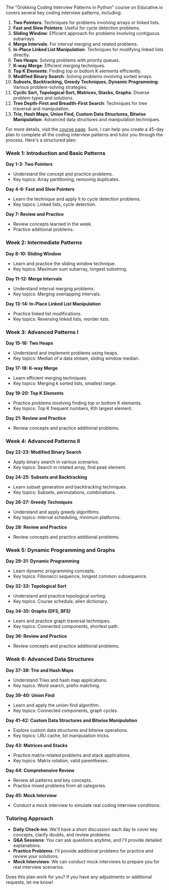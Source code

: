 The "Grokking Coding Interview Patterns in Python" course on Educative.io covers several key coding interview patterns, including:

1. **Two Pointers**: Techniques for problems involving arrays or linked lists.
2. **Fast and Slow Pointers**: Useful for cycle detection problems.
3. **Sliding Window**: Efficient approach for problems involving contiguous subarrays.
4. **Merge Intervals**: For interval merging and related problems.
5. **In-Place Linked List Manipulation**: Techniques for modifying linked lists directly.
6. **Two Heaps**: Solving problems with priority queues.
7. **K-way Merge**: Efficient merging techniques.
8. **Top K Elements**: Finding top or bottom K elements efficiently.
9. **Modified Binary Search**: Solving problems involving sorted arrays.
10. **Subsets, Backtracking, Greedy Techniques, Dynamic Programming**: Various problem-solving strategies.
11. **Cyclic Sort, Topological Sort, Matrices, Stacks, Graphs**: Diverse problem types and solutions.
12. **Tree Depth-First and Breadth-First Search**: Techniques for tree traversal and manipulation.
13. **Trie, Hash Maps, Union Find, Custom Data Structures, Bitwise Manipulation**: Advanced data structures and manipulation techniques.

For more details, visit the [course page](https://www.educative.io/courses/grokking-coding-interview-patterns-python).
Sure, I can help you create a 45-day plan to complete all the coding interview patterns and tutor you through the process. Here's a structured plan:

### Week 1: Introduction and Basic Patterns
**Day 1-3: Two Pointers**
- Understand the concept and practice problems.
- Key topics: Array partitioning, removing duplicates.

**Day 4-6: Fast and Slow Pointers**
- Learn the technique and apply it to cycle detection problems.
- Key topics: Linked lists, cycle detection.

**Day 7: Review and Practice**
- Review concepts learned in the week.
- Practice additional problems.

### Week 2: Intermediate Patterns
**Day 8-10: Sliding Window**
- Learn and practice the sliding window technique.
- Key topics: Maximum sum subarray, longest substring.

**Day 11-12: Merge Intervals**
- Understand interval merging problems.
- Key topics: Merging overlapping intervals.

**Day 13-14: In-Place Linked List Manipulation**
- Practice linked list modifications.
- Key topics: Reversing linked lists, reorder lists.

### Week 3: Advanced Patterns I
**Day 15-16: Two Heaps**
- Understand and implement problems using heaps.
- Key topics: Median of a data stream, sliding window median.

**Day 17-18: K-way Merge**
- Learn efficient merging techniques.
- Key topics: Merging k sorted lists, smallest range.

**Day 19-20: Top K Elements**
- Practice problems involving finding top or bottom K elements.
- Key topics: Top K frequent numbers, Kth largest element.

**Day 21: Review and Practice**
- Review concepts and practice additional problems.

### Week 4: Advanced Patterns II
**Day 22-23: Modified Binary Search**
- Apply binary search in various scenarios.
- Key topics: Search in rotated array, find peak element.

**Day 24-25: Subsets and Backtracking**
- Learn subset generation and backtracking techniques.
- Key topics: Subsets, permutations, combinations.

**Day 26-27: Greedy Techniques**
- Understand and apply greedy algorithms.
- Key topics: Interval scheduling, minimum platforms.

**Day 28: Review and Practice**
- Review concepts and practice additional problems.

### Week 5: Dynamic Programming and Graphs
**Day 29-31: Dynamic Programming**
- Learn dynamic programming concepts.
- Key topics: Fibonacci sequence, longest common subsequence.

**Day 32-33: Topological Sort**
- Understand and practice topological sorting.
- Key topics: Course schedule, alien dictionary.

**Day 34-35: Graphs (DFS, BFS)**
- Learn and practice graph traversal techniques.
- Key topics: Connected components, shortest path.

**Day 36: Review and Practice**
- Review concepts and practice additional problems.

### Week 6: Advanced Data Structures
**Day 37-38: Trie and Hash Maps**
- Understand Tries and hash map applications.
- Key topics: Word search, prefix matching.

**Day 39-40: Union Find**
- Learn and apply the union-find algorithm.
- Key topics: Connected components, graph cycles.

**Day 41-42: Custom Data Structures and Bitwise Manipulation**
- Explore custom data structures and bitwise operations.
- Key topics: LRU cache, bit manipulation tricks.

**Day 43: Matrices and Stacks**
- Practice matrix-related problems and stack applications.
- Key topics: Matrix rotation, valid parentheses.

**Day 44: Comprehensive Review**
- Review all patterns and key concepts.
- Practice mixed problems from all categories.

**Day 45: Mock Interview**
- Conduct a mock interview to simulate real coding interview conditions.

### Tutoring Approach
- **Daily Check-ins**: We'll have a short discussion each day to cover key concepts, clarify doubts, and review problems.
- **Q&A Sessions**: You can ask questions anytime, and I'll provide detailed explanations.
- **Practice Problems**: I'll provide additional problems for practice and review your solutions.
- **Mock Interviews**: We can conduct mock interviews to prepare you for real interview scenarios.

Does this plan work for you? If you have any adjustments or additional requests, let me know!